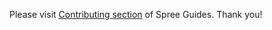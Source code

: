 Please visit [Contributing section](https://docs.spreecommerce.org/contributing) of Spree Guides. Thank you!

